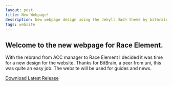 ```yaml
---
layout: post
title: New Webpage!
description: New webpage design using the Jekyll dash theme by bitbrain.
tags: website
---
```


## Welcome to the new webpage for Race Element.
With the rebrand from ACC manager to Race Element I decided it was time for a new design for the website.
Thanks for BitBrain, a peer from uni, this was quite an easy job.
The website will be used for guides and news.

[Download Latest Release](https://github.com/RiddleTime/Race-Element/releases/latest)
